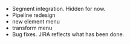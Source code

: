 - Segment integration. Hidden for now. 
- Pipeline redesign
- new element menu
- transform menu
- Bug fixes. JIRA reflects what has been done.